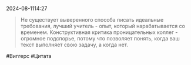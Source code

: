 2024-08-1114:27

>Не существует выверенного способа писать идеальные требования, лучший учитель - опыт, который нарабатывается со временем. Конструктивная критика проницательных коллег - огромное подспорье, потому что позволяет понять, когда ваш текст выполняет свою задачу, а когда нет.

#Виггерс 
#Цитата